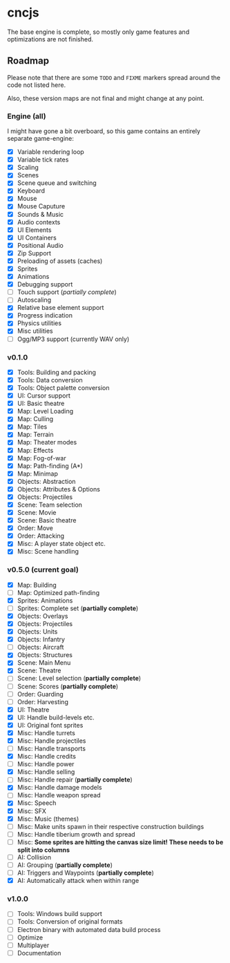 # cncjs

The base engine is complete, so mostly only game features and optimizations are not finished.

## Roadmap

Please note that there are some `TODO` and `FIXME` markers spread around the code not listed here.

Also, these version maps are not final and might change at any point.

### Engine (all)

I might have gone a bit overboard, so this game contains an entirely separate game-engine:

* [x] Variable rendering loop
* [x] Variable tick rates
* [x] Scaling
* [x] Scenes
* [x] Scene queue and switching
* [x] Keyboard
* [x] Mouse
* [x] Mouse Caputure
* [x] Sounds & Music
* [x] Audio contexts
* [x] UI Elements
* [x] UI Containers
* [x] Positional Audio
* [x] Zip Support
* [x] Preloading of assets (caches)
* [x] Sprites
* [x] Animations
* [x] Debugging support
* [ ] Touch support (*partially complete*)
* [ ] Autoscaling
* [x] Relative base element support
* [x] Progress indication
* [x] Physics utilities
* [x] Misc utilities
* [ ] Ogg/MP3 support (currently WAV only)

### v0.1.0

* [x] Tools: Building and packing
* [x] Tools: Data conversion
* [x] Tools: Object palette conversion
* [x] UI: Cursor support
* [x] UI: Basic theatre
* [x] Map: Level Loading
* [x] Map: Culling
* [x] Map: Tiles
* [x] Map: Terrain
* [x] Map: Theater modes
* [x] Map: Effects
* [x] Map: Fog-of-war
* [x] Map: Path-finding (A*)
* [x] Map: Minimap
* [x] Objects: Abstraction
* [x] Objects: Attributes & Options
* [x] Objects: Projectiles
* [x] Scene: Team selection
* [x] Scene: Movie
* [x] Scene: Basic theatre
* [x] Order: Move
* [x] Order: Attacking
* [x] Misc: A player state object etc.
* [x] Misc: Scene handling

### v0.5.0 (current goal)

* [x] Map: Building
* [ ] Map: Optimized path-finding
* [x] Sprites: Animations
* [ ] Sprites: Complete set (**partially complete**)
* [x] Objects: Overlays
* [x] Objects: Projectiles
* [x] Objects: Units
* [x] Objects: Infantry
* [ ] Objects: Aircraft
* [x] Objects: Structures
* [x] Scene: Main Menu
* [x] Scene: Theatre
* [ ] Scene: Level selection (**partially complete**)
* [ ] Scene: Scores (**partially complete**)
* [ ] Order: Guarding
* [ ] Order: Harvesting
* [x] UI: Theatre
* [x] UI: Handle build-levels etc.
* [x] UI: Original font sprites
* [x] Misc: Handle turrets
* [x] Misc: Handle projectiles
* [ ] Misc: Handle transports
* [x] Misc: Handle credits
* [ ] Misc: Handle power
* [x] Misc: Handle selling
* [ ] Misc: Handle repair (**partially complete**)
* [x] Misc: Handle damage models
* [ ] Misc: Handle weapon spread
* [x] Misc: Speech
* [x] Misc: SFX
* [x] Misc: Music (themes)
* [ ] Misc: Make units spawn in their respective construction buildings
* [ ] Misc: Handle tiberium growth and spread
* [ ] Misc: **Some sprites are hitting the canvas size limit! These needs to be split into columns**
* [ ] AI: Collision
* [ ] AI: Grouping (**partially complete**)
* [ ] AI: Triggers and Waypoints (**partially complete**)
* [x] AI: Automatically attack when within range

### v1.0.0

* [ ] Tools: Windows build support
* [ ] Tools: Conversion of original formats
* [ ] Electron binary with automated data build process
* [ ] Optimize
* [ ] Multiplayer
* [ ] Documentation
